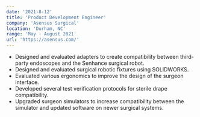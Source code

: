 ```yaml
---
date: '2021-8-12'
title: 'Product Development Engineer'
company: 'Asensus Surgical'
location: 'Durham, NC'
range: 'May - August 2021'
url: 'https://asensus.com/'
---
```


- Designed and evaluated adapters to create compatibility between third-party endoscopes and the Senhance surgical robot.
- Designed and evaluated surgical robotic fixtures using SOLIDWORKS.
- Evaluated various ergonomics to improve the design of the surgeon interface.
- Developed several test verification protocols for sterile drape compatibility.
- Upgraded surgeon simulators to increase compatibility between the simulator and updated software on newer surgical systems.
